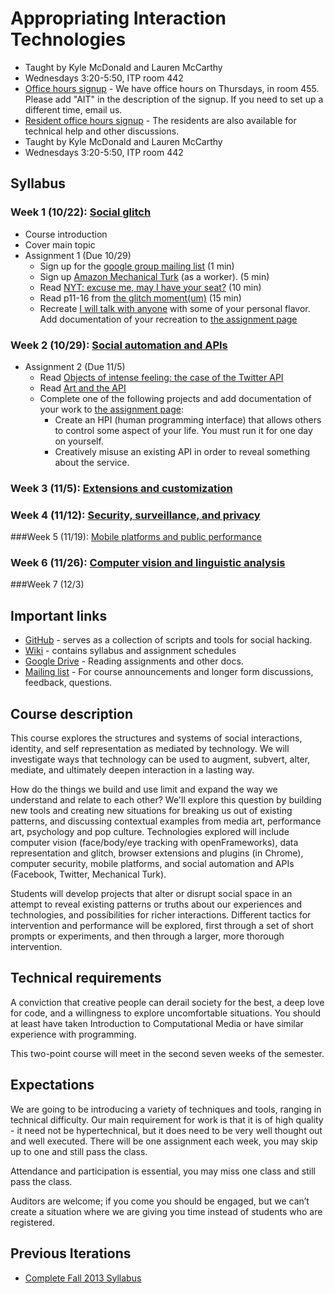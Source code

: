 # Appropriating Interaction Technologies

* Taught by Kyle McDonald and Lauren McCarthy
* Wednesdays 3:20-5:50, ITP room 442
* [Office hours signup](http://bit.ly/1hECzFK) - We have office hours on Thursdays, in room 455. Please add "AIT" in the description of the signup. If you need to set up a different time, email us.
* [Resident office hours signup](https://itp.nyu.edu/inwiki/) - The residents are also available for technical help and other discussions.
* Taught by Kyle McDonald and Lauren McCarthy
* Wednesdays 3:20-5:50, ITP room 442

## Syllabus

### Week 1 (10/22): [Social glitch](https://github.com/lmccart/AppropriatingInteractionTechnologies/wiki/Social-glitch)

* Course introduction
* Cover main topic
* Assignment 1 (Due 10/29)
	* Sign up for the [google group mailing list](https://groups.google.com/forum/#!forum/appropriating-interaction-technologies) (1 min)
	* Sign up [Amazon Mechanical Turk](https://www.mturk.com/mturk/welcome) (as a worker). (5 min)
	* Read [NYT: excuse me, may I have your seat?](http://select.nytimes.com/gst/abstract.html?res=F20F15FE3A540C778DDDA00894DC404482&pagewanted=1) (10 min)
	* Read p11-16 from [the glitch moment(um)](https://docs.google.com/file/d/0B9tyIRZ76JCdSlZJTU40R3RNaGs/edit?usp=sharing) (15 min)
	* Recreate [I will talk with anyone](http://visitsteve.com/made/talkwithanyone/) with some of your personal flavor. Add documentation of your recreation to [the assignment page](https://github.com/lmccart/AppropriatingInteractionTechnologies/wiki/Fall-2014-Assignments)

### Week 2 (10/29): [Social automation and APIs](https://github.com/lmccart/AppropriatingInteractionTechnologies/wiki/Social-automation-and-APIs)
* Assignment 2 (Due 11/5)
	* Read [Objects of intense feeling: the case of the Twitter API](http://computationalculture.net/article/objects-of-intense-feeling-the-case-of-the-twitter-api)  
	* Read [Art and the API](http://blog.blprnt.com/blog/blprnt/art-and-the-api)
	* Complete one of the following projects and add documentation of your work to [the assignment page](https://github.com/lmccart/AppropriatingInteractionTechnologies/wiki/Fall-2014-Assignments):
		* Create an HPI (human programming interface) that allows others to control some aspect of your life. You must run it for one day on yourself.
		* Creatively misuse an existing API in order to reveal something about the service.

### Week 3 (11/5): [Extensions and customization](https://github.com/lmccart/AppropriatingInteractionTechnologies/wiki/Extensions-and-customization)


### Week 4 (11/12): [Security, surveillance, and privacy](https://github.com/lmccart/AppropriatingInteractionTechnologies/wiki/Security,-surveillance,-and-privacy)


###Week 5 (11/19): [Mobile platforms and public performance](https://github.com/lmccart/AppropriatingInteractionTechnologies/wiki/Mobile-platforms-and-public-performance)


### Week 6 (11/26): [Computer vision and linguistic analysis](https://github.com/lmccart/AppropriatingInteractionTechnologies/wiki/Computer-vision-and-linguistic-analysis)

###Week 7 (12/3)


## Important links

* [GitHub](https://github.com/lmccart/AppropriatingInteractionTechnologies) - serves as a collection of scripts and tools for social hacking.
* [Wiki](https://github.com/lmccart/AppropriatingInteractionTechnologies/wiki/) - contains syllabus and assignment schedules
* [Google Drive](https://drive.google.com/folderview?id=0B9tyIRZ76JCdNzdlUHAtdlUtTFU&usp=sharing) - Reading assignments and other docs.
* [Mailing list](http://groups.google.com/group/appropriating-interaction-technologies/) - For course announcements and longer form discussions, feedback, questions. 

## Course description

This course explores the structures and systems of social interactions, identity, and self representation as mediated by technology. We will investigate ways that technology can be used to augment, subvert, alter, mediate, and ultimately deepen interaction in a lasting way.

How do the things we build and use limit and expand the way we understand and relate to each other? We'll explore this question by building new tools and creating new situations for breaking us out of existing patterns, and discussing contextual examples from media art, performance art, psychology and pop culture. Technologies explored will include computer vision (face/body/eye tracking with openFrameworks), data representation and glitch, browser extensions and plugins (in Chrome), computer security, mobile platforms, and social automation and APIs (Facebook, Twitter, Mechanical Turk).

Students will develop projects that alter or disrupt social space in an attempt to reveal existing patterns or truths about our experiences and technologies, and possibilities for richer interactions. Different
tactics for intervention and performance will be explored, first through a set of short prompts or experiments, and then through a larger, more thorough intervention.

## Technical requirements

A conviction that creative people can derail society for the best, a deep love for code, and a willingness to explore uncomfortable situations. You should at least have taken Introduction to Computational Media or have similar experience with programming.

This two-point course will meet in the second seven weeks of the semester.

## Expectations

We are going to be introducing a variety of techniques and tools, ranging in technical difficulty. Our main requirement for work is that it is of high quality - it need not be hypertechnical, but it does need to be very well thought out and well executed. There will be one assignment each week, you may skip up to one and still pass the class.

Attendance and participation is essential, you may miss one class and still pass the class.

Auditors are welcome; if you come you should be engaged, but we can’t create a situation where we are giving you time instead of students who are registered.

## Previous Iterations

* [Complete Fall 2013 Syllabus](https://github.com/lmccart/AppropriatingInteractionTechnologies/wiki/Fall-2013)
